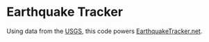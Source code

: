 # Earthquake Tracker

Using data from the [USGS](https://earthquake.usgs.gov), this code powers [EarthquakeTracker.net](http://www.earthquaketracker.net/).
